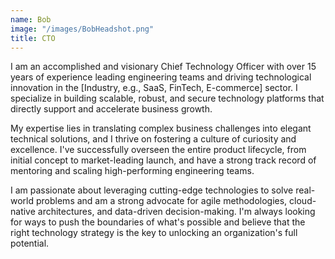 ```yaml
---
name: Bob
image: "/images/BobHeadshot.png"
title: CTO
---
```

I am an accomplished and visionary Chief Technology Officer with over 15 years of experience leading engineering teams and driving technological innovation in the [Industry, e.g., SaaS, FinTech, E-commerce] sector. I specialize in building scalable, robust, and secure technology platforms that directly support and accelerate business growth.

My expertise lies in translating complex business challenges into elegant technical solutions, and I thrive on fostering a culture of curiosity and excellence. I've successfully overseen the entire product lifecycle, from initial concept to market-leading launch, and have a strong track record of mentoring and scaling high-performing engineering teams.

I am passionate about leveraging cutting-edge technologies to solve real-world problems and am a strong advocate for agile methodologies, cloud-native architectures, and data-driven decision-making. I'm always looking for ways to push the boundaries of what's possible and believe that the right technology strategy is the key to unlocking an organization's full potential.

